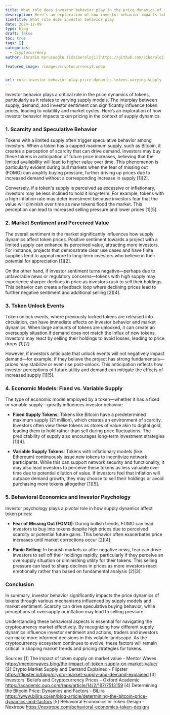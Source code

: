 ```yaml
---
title: What role does investor behavior play in the price dynamics of tokens with varying supply
description: Here’s an exploration of how investor behavior impacts token pricing in the context of supply dynamics.
linkTitle: What role does investor behavior play
date: 2024-12-09
type: blog
draft: false
toc: true
tags: []
categories:
  - Cryptocurrency
author: İbrahim Korucuoğlu ([@siberoloji](https://github.com/siberoloji))

featured_image: /images/cryptocurrency5.webp


url: role-investor-behavior-play-price-dynamics-tokens-varying-supply
---
```

Investor behavior plays a critical role in the price dynamics of tokens, particularly as it relates to varying supply models. The interplay between supply, demand, and investor sentiment can significantly influence token prices, leading to volatility and market cycles. Here’s an exploration of how investor behavior impacts token pricing in the context of supply dynamics.

### 1. Scarcity and Speculative Behavior

Tokens with a limited supply often trigger speculative behavior among investors. When a token has a capped maximum supply, such as Bitcoin, it creates a perception of scarcity that can drive demand. Investors may buy these tokens in anticipation of future price increases, believing that the limited availability will lead to higher value over time. This phenomenon is particularly evident during bull markets when the fear of missing out (FOMO) can amplify buying pressure, further driving up prices due to increased demand without a corresponding increase in supply [1][2].

Conversely, if a token's supply is perceived as excessive or inflationary, investors may be less inclined to hold it long-term. For example, tokens with a high inflation rate may deter investment because investors fear that the value will diminish over time as new tokens flood the market. This perception can lead to increased selling pressure and lower prices [1][5].

### 2. Market Sentiment and Perceived Value

The overall sentiment in the market significantly influences how supply dynamics affect token prices. Positive sentiment towards a project with a limited supply can enhance its perceived value, attracting more investors. For instance, projects that demonstrate clear use cases and have finite supplies tend to appeal more to long-term investors who believe in their potential for appreciation [1][2].

On the other hand, if investor sentiment turns negative—perhaps due to unfavorable news or regulatory concerns—tokens with high supply may experience sharper declines in price as investors rush to sell their holdings. This behavior can create a feedback loop where declining prices lead to further negative sentiment and additional selling [2][4].

### 3. Token Unlock Events

Token unlock events, where previously locked tokens are released into circulation, can have immediate effects on investor behavior and market dynamics. When large amounts of tokens are unlocked, it can create an oversupply situation if demand does not match the influx of new tokens. Investors may react by selling their holdings to avoid losses, leading to price drops [1][2].

However, if investors anticipate that unlock events will not negatively impact demand—for example, if they believe the project has strong fundamentals—prices may stabilize or even rise post-unlock. This anticipation reflects how investor perceptions of future utility and demand can mitigate the effects of increased supply [1][5].

### 4. Economic Models: Fixed vs. Variable Supply

The type of economic model employed by a token—whether it has a fixed or variable supply—greatly influences investor behavior:

- **Fixed Supply Tokens**: Tokens like Bitcoin have a predetermined maximum supply (21 million), which creates an environment of scarcity. Investors often view these tokens as stores of value akin to digital gold, leading them to hold rather than sell during price fluctuations. The predictability of supply also encourages long-term investment strategies [1][4].

- **Variable Supply Tokens**: Tokens with inflationary models (like Ethereum) continuously issue new tokens to incentivize network participants. While this can support network security and functionality, it may also lead investors to perceive these tokens as less valuable over time due to potential dilution of value. If investors feel that inflation will outpace demand growth, they may choose to sell their holdings or avoid purchasing more tokens altogether [1][5].

### 5. Behavioral Economics and Investor Psychology

Investor psychology plays a pivotal role in how supply dynamics affect token prices:

- **Fear of Missing Out (FOMO)**: During bullish trends, FOMO can lead investors to buy into tokens despite high prices due to perceived scarcity or potential future gains. This behavior often exacerbates price increases until market corrections occur [2][4].

- **Panic Selling**: In bearish markets or after negative news, fear can drive investors to sell off their holdings rapidly, particularly if they perceive an oversupply situation or diminishing utility for their tokens. This selling pressure can lead to sharp declines in prices as more investors react emotionally rather than based on fundamental analysis [2][3].

### Conclusion

In summary, investor behavior significantly impacts the price dynamics of tokens through various mechanisms influenced by supply models and market sentiment. Scarcity can drive speculative buying behavior, while perceptions of oversupply or inflation may lead to selling pressure.

Understanding these behavioral aspects is essential for navigating the cryptocurrency market effectively. By recognizing how different supply dynamics influence investor sentiment and actions, traders and investors can make more informed decisions in this volatile landscape. As the cryptocurrency ecosystem continues to evolve, these factors will remain critical in shaping market trends and pricing strategies for tokens.

Sources
[1] The impact of token supply on market value - Mentor Waves https://mentorwaves.blog/the-impact-of-token-supply-on-market-value/
[2] Crypto Market Supply and Demand Explained - Flipster https://flipster.io/blog/crypto-market-supply-and-demand-explained
[3] Investors' Beliefs and Cryptocurrency Prices - Oxford Academic https://academic.oup.com/raps/article/14/2/197/7513159
[4] Determining the Bitcoin Price: Dynamics and Factors - BiLira https://www.bilira.co/en/blog-article/determining-the-bitcoin-price-dynamics-and-factors
[5] Behavioral Economics in Token Design - Nextrope https://nextrope.com/behavioral-economics-token-design/
